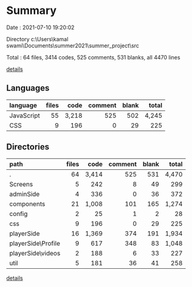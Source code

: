 # Summary

Date : 2021-07-10 19:20:02

Directory c:\Users\kamal swami\Documents\summer2021\summer_project\src

Total : 64 files,  3414 codes, 525 comments, 531 blanks, all 4470 lines

[details](details.md)

## Languages
| language | files | code | comment | blank | total |
| :--- | ---: | ---: | ---: | ---: | ---: |
| JavaScript | 55 | 3,218 | 525 | 502 | 4,245 |
| CSS | 9 | 196 | 0 | 29 | 225 |

## Directories
| path | files | code | comment | blank | total |
| :--- | ---: | ---: | ---: | ---: | ---: |
| . | 64 | 3,414 | 525 | 531 | 4,470 |
| Screens | 5 | 242 | 8 | 49 | 299 |
| adminSide | 4 | 336 | 0 | 36 | 372 |
| components | 21 | 1,008 | 101 | 165 | 1,274 |
| config | 2 | 25 | 1 | 2 | 28 |
| css | 9 | 196 | 0 | 29 | 225 |
| playerSide | 16 | 1,369 | 374 | 191 | 1,934 |
| playerSide\Profile | 9 | 617 | 348 | 83 | 1,048 |
| playerSide\videos | 2 | 188 | 6 | 33 | 227 |
| util | 5 | 181 | 36 | 41 | 258 |

[details](details.md)
